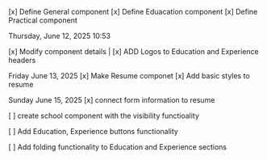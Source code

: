 [x] Define General component
[x] Define Eduacation component
[x] Define Practical component

Thursday, June 12, 2025 10:53

[x] Modify component details
| [x] ADD Logos to Education and Experience headers

Friday June 13, 2025
[x] Make Resume componet
[x] Add basic styles to resume

Sunday June 15, 2025
[x] connect form information to resume

[ ] create school component with the visibility functioality

[ ] Add Education, Experience buttons functionality

[ ] Add folding functionality to Education and Experience sections
